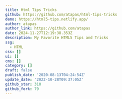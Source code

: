 ```yaml
---
title: Html Tips Tricks
github: https://github.com/atapas/html-tips-tricks
demo: https://html5-tips.netlify.app/
author: atapas
author_link: https://github.com/atapas
date: 2024-11-27T12:19:38.353Z
description: My Favorite HTML5 Tips and Tricks
ssg:
  - HTML
css: []
ui: []
cms: []
category: []
draft: false
publish_date: '2020-08-13T04:24:54Z'
update_date: '2022-10-28T09:37:05Z'
github_star: 310
github_fork: 79
---
```

